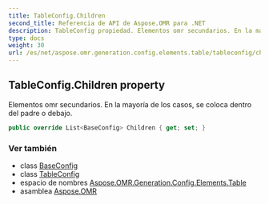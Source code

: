 ```yaml
---
title: TableConfig.Children
second_title: Referencia de API de Aspose.OMR para .NET
description: TableConfig propiedad. Elementos omr secundarios. En la mayoría de los casos se coloca dentro del padre o debajo.
type: docs
weight: 30
url: /es/net/aspose.omr.generation.config.elements.table/tableconfig/children/
---
```

## TableConfig.Children property

Elementos omr secundarios. En la mayoría de los casos, se coloca dentro del padre o debajo.

```csharp
public override List<BaseConfig> Children { get; set; }
```

### Ver también

* class [BaseConfig](../../../aspose.omr.generation.config/baseconfig/)
* class [TableConfig](../)
* espacio de nombres [Aspose.OMR.Generation.Config.Elements.Table](../../tableconfig/)
* asamblea [Aspose.OMR](../../../)


